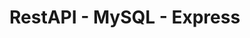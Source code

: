 <!DOCTYPE html>
<html lang="en">
<head>
	<meta charset="UTF-8">
	<meta http-equiv="X-UA-Compatible" content="IE=edge">
	<meta name="viewport" content="width=device-width, initial-scale=1.0">
	<link rel="stylesheet" href="./src/app.css">
	<link rel="preconnect" href="https://fonts.googleapis.com"><link rel="preconnect" href="https://fonts.gstatic.com" crossorigin><link href="https://fonts.googleapis.com/css2?family=Raleway:wght@300;400;500;600;700&display=swap" rel="stylesheet">
</head>
<body>
	<h1 class="main-title">RestAPI - MySQL - Express</h1>

</body>
</html>